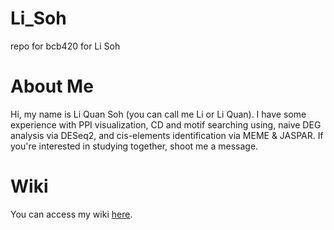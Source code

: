 # Li_Soh
repo for bcb420 for Li Soh

# About Me
Hi, my name is Li Quan Soh (you can call me Li or Li Quan). I have some experience with PPI visualization, CD and motif searching using, naive DEG analysis via DESeq2, and cis-elements identification via MEME & JASPAR. If you're interested in studying together, shoot me a message.

# Wiki
You can access my wiki [here](https://github.com/bcb420-2024/Li_Soh/wiki).
